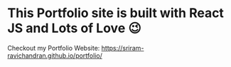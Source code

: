 # This Portfolio site is built with React JS and Lots of Love 😉

Checkout my Portfolio Website: https://sriram-ravichandran.github.io/portfolio/

